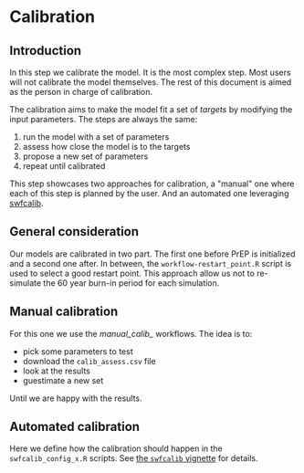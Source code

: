 # Calibration

## Introduction

In this step we calibrate the model. It is the most complex step. Most users will
not calibrate the model themselves. The rest of this document is aimed as the
person in charge of calibration.

The calibration aims to make the model fit a set of *targets* by modifying the
input parameters. The steps are always the same:

1. run the model with a set of parameters
2. assess how close the model is to the targets
3. propose a new set of parameters
4. repeat until calibrated

This step showcases two approaches for calibration, a "manual" one where each
of this step is planned by the user. And an automated one leveraging
[swfcalib](https://github.com/EpiModel/swfcalib).

## General consideration

Our models are calibrated in two part. The first one before PrEP is initialized
and a second one after. In between, the `workflow-restart_point.R` script is
used to select a good restart point. This approach allow us not to re-simulate
the 60 year burn-in period for each simulation.

## Manual calibration

For this one we use the *manual_calib_* workflows. The idea is to:
- pick some parameters to test
- download the `calib_assess.csv` file
- look at the results
- guestimate a new set

Until we are happy with the results.

## Automated calibration

Here we define how the calibration should happen in the `swfcalib_config_x.R`
scripts. See [the `swfcalib`
vignette](https://epimodel.github.io/swfcalib/articles/swfcalib.html) for
details.

